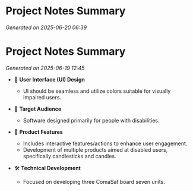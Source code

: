 # Project Notes Summary

*Generated on 2025-06-20 06:39*

# Project Notes Summary

*Generated on 2025-06-19 12:45*

- 🎨 **User Interface (UI) Design**
  - UI should be seamless and utilize colors suitable for visually impaired users.

- 👥 **Target Audience**
  - Software designed primarily for people with disabilities.

- 🔧 **Product Features**
  - Includes interactive features/actions to enhance user engagement.
  - Development of multiple products aimed at disabled users, specifically candlesticks and candles.

- 🛠️ **Technical Development**
  - Focused on developing three ComaSat board seven units.